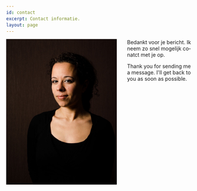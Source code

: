 ```yaml
---
id: contact
excerpt: Contact informatie.
layout: page
---
```


<img src="portfolio/belin.jpg" style="width: 300px; float: left; margin-right: 2em" alt="Belinda"/>

<div lang="nl">

Bedankt voor je bericht. Ik neem zo snel mogelijk conatct met je op.

</div>

<div lang="en">

Thank you for sending me a message. I'll get back to you as soon as possible.

</div>
